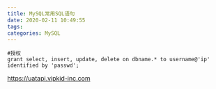 ```yaml
---
title: MySQL常用SQL语句
date: 2020-02-11 10:49:55
tags:
categories: MySQL
---
```


```mysql
#授权
grant select, insert, update, delete on dbname.* to username@'ip' identified by 'passwd';
```

https://uatapi.vipkid-inc.com